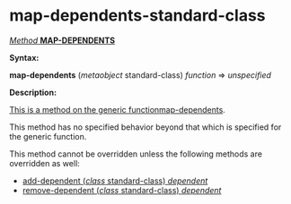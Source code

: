 map-dependents-standard-class
=============================

[*Method* **MAP-DEPENDENTS**]()

**Syntax:**

**map-dependents** (*metaobject* standard-class) *function* => *unspecified*

**Description:**

[This is a method on the generic function]()[map-dependents](map-dependents.md).

This method has no specified behavior beyond that which is specified for the generic function.

This method cannot be overridden unless the following methods are overridden as well:

-   [add-dependent (*class* standard-class) *dependent*](add-dependent-standard-class.md)
-   [remove-dependent (*class* standard-class) *dependent*](remove-dependent-standard-class.md)

